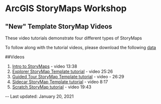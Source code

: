 # ArcGIS StoryMaps Workshop

## "New" Template StoryMap Videos
These video tutorials demonstrate four different types of StoryMaps

To follow along with the tutorial videos, please download the following [data](https://maps.library.utoronto.ca/workshops/StoryMaps/2021/StoryMaps2021.zip)

##Videos

1. [Intro to StoryMaps](https://maps.library.utoronto.ca/workshops/StoryMaps/2021/01Intro) - video 13:38
1. [Explorer StoryMap Template tutorial](https://maps.library.utoronto.ca/workshops/StoryMaps/2021/02Explorer/) - video 25:26
1. [Guided Tour StoryMap Template tutorial](https://maps.library.utoronto.ca/workshops/StoryMaps/2021/03GuidedTour/) - video - 26:29
1. [Sidecar StoryMap Template tutorial](https://maps.library.utoronto.ca/workshops/StoryMaps/2021/04SideCar/) - video 8:17
1. [Scratch StoryMap tutorial](https://maps.library.utoronto.ca/workshops/StoryMaps/2021/05Scratch/) - video 19:43

--
Last updated: January 20, 2021
